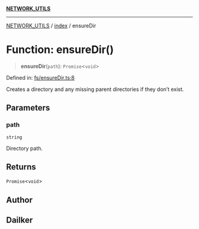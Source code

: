 [**NETWORK_UTILS**](../../README.md)

***

[NETWORK_UTILS](../../README.md) / [index](../README.md) / ensureDir

# Function: ensureDir()

> **ensureDir**(`path`): `Promise`\<`void`\>

Defined in: [fs/ensureDir.ts:8](https://github.com/dailker/everyutil-js/blob/b3e269da55b7d96c15eb37e98c5c4f6b94f05f6f/src/fs/ensureDir.ts#L8)

Creates a directory and any missing parent directories if they don’t exist.

## Parameters

### path

`string`

Directory path.

## Returns

`Promise`\<`void`\>

## Author

## Dailker
